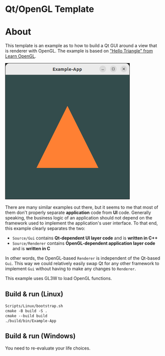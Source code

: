 # Qt/OpenGL Template

# About

This template is an example as to how to build a Qt GUI around a view that is
renderer with OpenGL. The example is based on ["Hello Triangle" from Learn OpenGL](https://learnopengl.com/Getting-started/Hello-Triangle).

![](screenshot.png)

There are many similar examples out there, but it seems to me that most of them
don't properly separate **application** code from **UI** code. Generally speaking,
the business logic of an application should not depend on the framework used
to implement the application's user interface. To that end, this example clearly
separates the two:

- `Source/Gui` contains **Qt-dependent UI layer code** and is **written in C++**
- `Source/Renderer` contains **OpenGL-dependent application layer code** and is **written in C**

In other words, the OpenGL-based `Renderer` is independent of the Qt-based `Gui`.
This way we could relatively easily swap Qt for any other framework to implement
`Gui` without having to make any changes to `Renderer`.

This example uses GL3W to load OpenGL functions.

## Build & run (Linux)

```
Scripts/Linux/bootstrap.sh
cmake -B build -S .
cmake --build build
./build/bin/Example-App
```

## Build & run (Windows)

You need to re-evaluate your life choices.
